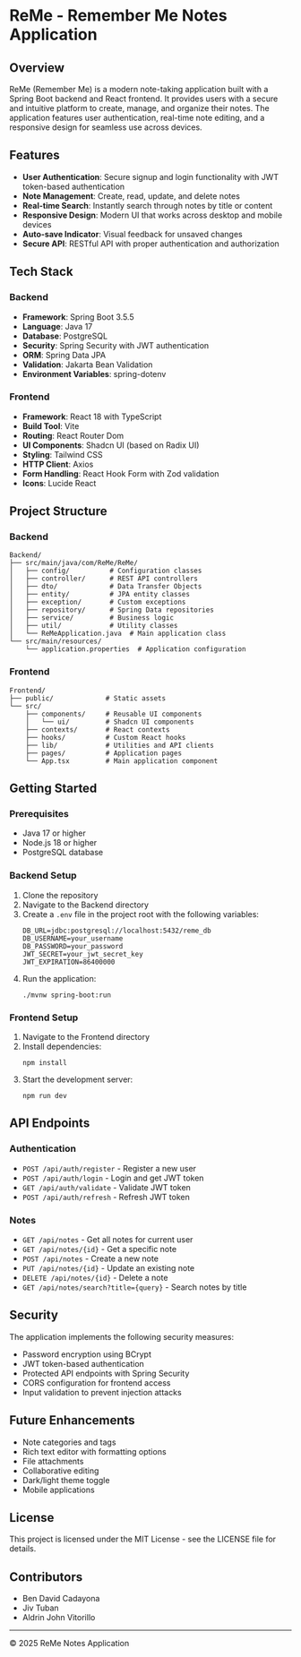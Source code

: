 # ReMe - Remember Me Notes Application

## Overview

ReMe (Remember Me) is a modern note-taking application built with a Spring Boot backend and React frontend. It provides users with a secure and intuitive platform to create, manage, and organize their notes. The application features user authentication, real-time note editing, and a responsive design for seamless use across devices.

## Features

- **User Authentication**: Secure signup and login functionality with JWT token-based authentication
- **Note Management**: Create, read, update, and delete notes
- **Real-time Search**: Instantly search through notes by title or content
- **Responsive Design**: Modern UI that works across desktop and mobile devices
- **Auto-save Indicator**: Visual feedback for unsaved changes
- **Secure API**: RESTful API with proper authentication and authorization

## Tech Stack

### Backend

- **Framework**: Spring Boot 3.5.5
- **Language**: Java 17
- **Database**: PostgreSQL
- **Security**: Spring Security with JWT authentication
- **ORM**: Spring Data JPA
- **Validation**: Jakarta Bean Validation
- **Environment Variables**: spring-dotenv

### Frontend

- **Framework**: React 18 with TypeScript
- **Build Tool**: Vite
- **Routing**: React Router Dom
- **UI Components**: Shadcn UI (based on Radix UI)
- **Styling**: Tailwind CSS
- **HTTP Client**: Axios
- **Form Handling**: React Hook Form with Zod validation
- **Icons**: Lucide React

## Project Structure

### Backend

```
Backend/
├── src/main/java/com/ReMe/ReMe/
│   ├── config/          # Configuration classes
│   ├── controller/      # REST API controllers
│   ├── dto/             # Data Transfer Objects
│   ├── entity/          # JPA entity classes
│   ├── exception/       # Custom exceptions
│   ├── repository/      # Spring Data repositories
│   ├── service/         # Business logic
│   ├── util/            # Utility classes
│   └── ReMeApplication.java  # Main application class
└── src/main/resources/
    └── application.properties  # Application configuration
```

### Frontend

```
Frontend/
├── public/             # Static assets
└── src/
    ├── components/     # Reusable UI components
    │   └── ui/         # Shadcn UI components
    ├── contexts/       # React contexts
    ├── hooks/          # Custom React hooks
    ├── lib/            # Utilities and API clients
    ├── pages/          # Application pages
    └── App.tsx         # Main application component
```

## Getting Started

### Prerequisites

- Java 17 or higher
- Node.js 18 or higher
- PostgreSQL database

### Backend Setup

1. Clone the repository
2. Navigate to the Backend directory
3. Create a `.env` file in the project root with the following variables:
   ```
   DB_URL=jdbc:postgresql://localhost:5432/reme_db
   DB_USERNAME=your_username
   DB_PASSWORD=your_password
   JWT_SECRET=your_jwt_secret_key
   JWT_EXPIRATION=86400000
   ```
4. Run the application:
   ```
   ./mvnw spring-boot:run
   ```

### Frontend Setup

1. Navigate to the Frontend directory
2. Install dependencies:
   ```
   npm install
   ```
3. Start the development server:
   ```
   npm run dev
   ```

## API Endpoints

### Authentication

- `POST /api/auth/register` - Register a new user
- `POST /api/auth/login` - Login and get JWT token
- `GET /api/auth/validate` - Validate JWT token
- `POST /api/auth/refresh` - Refresh JWT token

### Notes

- `GET /api/notes` - Get all notes for current user
- `GET /api/notes/{id}` - Get a specific note
- `POST /api/notes` - Create a new note
- `PUT /api/notes/{id}` - Update an existing note
- `DELETE /api/notes/{id}` - Delete a note
- `GET /api/notes/search?title={query}` - Search notes by title

## Security

The application implements the following security measures:

- Password encryption using BCrypt
- JWT token-based authentication
- Protected API endpoints with Spring Security
- CORS configuration for frontend access
- Input validation to prevent injection attacks

## Future Enhancements

- Note categories and tags
- Rich text editor with formatting options
- File attachments
- Collaborative editing
- Dark/light theme toggle
- Mobile applications

## License

This project is licensed under the MIT License - see the LICENSE file for details.

## Contributors

- Ben David Cadayona
- Jiv Tuban
- Aldrin John Vitorillo

---

© 2025 ReMe Notes Application
